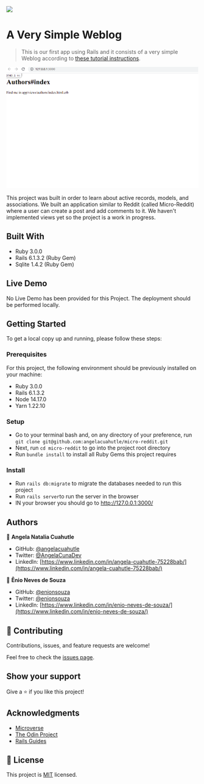 ![](https://img.shields.io/badge/Microverse-blueviolet)

# A Very Simple Weblog

> This is our first app using Rails and it consists of a very simple Weblog according to [these tutorial instructions](https://www.theodinproject.com/paths/full-stack-ruby-on-rails/courses/ruby-on-rails/lessons/building-with-active-record-ruby-on-rails).

![screenshot](./img/micro-reddit.png)

This project was built in order to learn about active records, models, and associations. We built an application similar to Reddit (called Micro-Reddit) where a user can create a post and add comments to it. We haven't implemented views yet so the project is a work in progress.

## Built With

- Ruby 3.0.0
- Rails 6.1.3.2 (Ruby Gem)
- Sqlite 1.4.2 (Ruby Gem)

## Live Demo

No Live Demo has been provided for this Project. The deployment should be performed locally.

## Getting Started

To get a local copy up and running, please follow these steps:

### Prerequisites

For this project, the following environment should be previously installed on your machine:

- Ruby 3.0.0
- Rails 6.1.3.2
- Node 14.17.0
- Yarn 1.22.10

### Setup

- Go to your terminal bash and, on any directory of your preference, run `git clone git@github.com:angelacuahutle/micro-reddit.git`
- Next, run `cd micro-reddit` to go into the project root directory
- Run `bundle install` to install all Ruby Gems this project requires


### Install

- Run `rails db:migrate` to migrate the databases needed to run this project
- Run `rails server`to run the server in the browser
- IN your browser you should go to http://127.0.0.1:3000/ 


## Authors

👤 **Angela Natalia Cuahutle**

- GitHub: [@angelacuahutle](https://github.com/angelacuahutle/)
- Twitter: [@AngelaCunaDev](https://twitter.com/AngelaCunaDev)
- LinkedIn: [https://www.linkedin.com/in/angela-cuahutle-75228bab/](https://www.linkedin.com/in/angela-cuahutle-75228bab/)

👤 **Ênio Neves de Souza**

- GitHub: [@enionsouza](https://github.com/enionsouza)
- Twitter: [@enionsouza](https://twitter.com/enionsouza)
- LinkedIn: [https://www.linkedin.com/in/enio-neves-de-souza/](https://www.linkedin.com/in/enio-neves-de-souza/)

## 🤝 Contributing

Contributions, issues, and feature requests are welcome!

Feel free to check the [issues page](https://github.com/angelacuahutle/micro-reddit/issues).

## Show your support

Give a ⭐️ if you like this project!

## Acknowledgments

- [Microverse](https://www.microverse.org/)
- [The Odin Project](https://www.theodinproject.com/)
- [Rails Guides](https://guides.rubyonrails.org/index.html)

## 📝 License

This project is [MIT](./LICENSE) licensed.